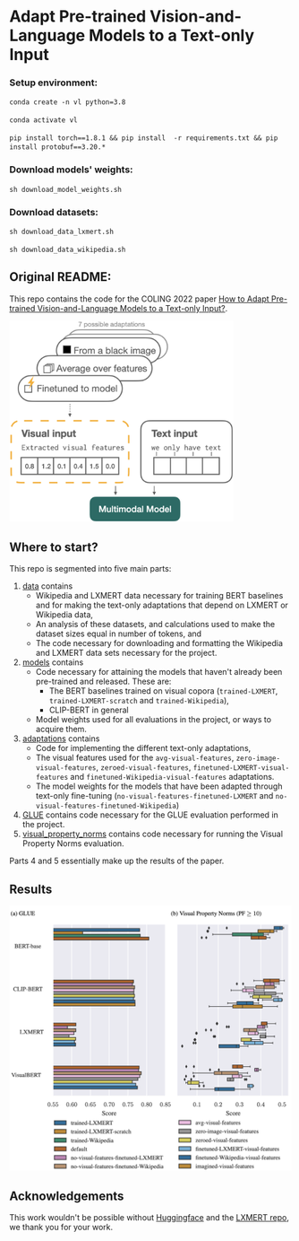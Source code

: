# Adapt Pre-trained Vision-and-Language Models to a Text-only Input

### Setup environment:
```
conda create -n vl python=3.8

conda activate vl

pip install torch==1.8.1 && pip install  -r requirements.txt && pip install protobuf==3.20.*
```

### Download models' weights:
```
sh download_model_weights.sh
```

### Download datasets:
```
sh download_data_lxmert.sh

sh download_data_wikipedia.sh
```




## Original README:
This repo contains the code for the COLING 2022 paper [How to Adapt Pre-trained Vision-and-Language Models to a Text-only Input?](https://aclanthology.org/2022.coling-1.494.pdf).

<img src="images/overview.png" width="400"/>

## Where to start?

This repo is segmented into five main parts:

1. [data](data) contains 
    * Wikipedia and LXMERT data necessary for training BERT baselines and for making the text-only adaptations that depend on LXMERT or Wikipedia data,
    * An analysis of these datasets, and calculations used to make the dataset sizes equal in number of tokens, and
    * The code necessary for downloading and formatting the Wikipedia and LXMERT data sets necessary for the project.
2. [models](models) contains 
    * Code necessary for attaining the models that haven't already been pre-trained and released. These are:
        * The BERT baselines trained on visual copora (`trained-LXMERT`, `trained-LXMERT-scratch` and `trained-Wikipedia`),
        * CLIP-BERT in general
    * Model weights used for all evaluations in the project, or ways to acquire them.
3. [adaptations](adaptations) contains
    * Code for implementing the different text-only adaptations,
    * The visual features used for the `avg-visual-features`, `zero-image-visual-features`, `zeroed-visual-features`, `finetuned-LXMERT-visual-features` and `finetuned-Wikipedia-visual-features` adaptations.
    * The model weights for the models that have been adapted through text-only fine-tuning (`no-visual-features-finetuned-LXMERT` and `no-visual-features-finetuned-Wikipedia`)
4. [GLUE](GLUE) contains code necessary for the GLUE evaluation performed in the project.
5. [visual_property_norms](visual_property_norms) contains code necessary for running the Visual Property Norms evaluation.

Parts 4 and 5 essentially make up the results of the paper.

## Results

<img src="images/results.png" width="800"/>

## Acknowledgements
This work wouldn't be possible without [Huggingface](https://huggingface.co/) and the [LXMERT repo](https://github.com/airsplay/lxmert), we thank you for your work.

